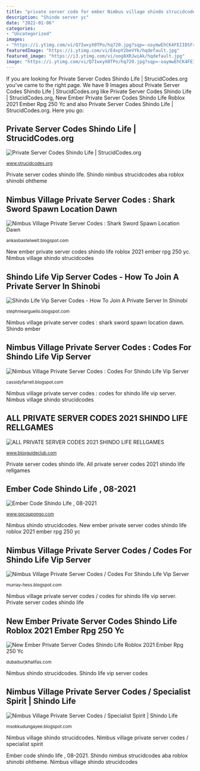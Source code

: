 ```yaml
---
title: "private server code for ember Nimbus village shindo strucidcodes"
description: "Shindo server yc"
date: "2022-01-06"
categories:
- "Uncategorized"
images:
- "https://i.ytimg.com/vi/Q7IwxyX0TPo/hq720.jpg?sqp=-oaymwEhCK4FEIIDSFryq4qpAxMIARUAAAAAGAElAADIQj0AgKJD&amp;rs=AOn4CLBE0M_k8lzvvzfLOnYprSsQZLlbDw"
featuredImage: "https://i.ytimg.com/vi/E4xpY2beVYk/hqdefault.jpg"
featured_image: "https://i3.ytimg.com/vi/oog8XRJwiAk/hqdefault.jpg"
image: "https://i.ytimg.com/vi/Q7IwxyX0TPo/hq720.jpg?sqp=-oaymwEhCK4FEIIDSFryq4qpAxMIARUAAAAAGAElAADIQj0AgKJD&amp;rs=AOn4CLBE0M_k8lzvvzfLOnYprSsQZLlbDw"
---
```


If you are looking for Private Server Codes Shindo Life | StrucidCodes.org you've came to the right page. We have 9 Images about Private Server Codes Shindo Life | StrucidCodes.org like Private Server Codes Shindo Life | StrucidCodes.org, New Ember Private Server Codes Shindo Life Roblox 2021 Ember Rpg 250 Yc and also Private Server Codes Shindo Life | StrucidCodes.org. Here you go:

## Private Server Codes Shindo Life | StrucidCodes.org

![Private Server Codes Shindo Life | StrucidCodes.org](https://i.ytimg.com/vi/3ByqKq6oZeo/maxresdefault.jpg "Codes shindo gpo servers")

<small>www.strucidcodes.org</small>

Private server codes shindo life. Shindo nimbus strucidcodes aba roblox shinobi ohtheme

## Nimbus Village Private Server Codes : Shark Sword Spawn Location Dawn

![Nimbus Village Private Server Codes : Shark Sword Spawn Location Dawn](https://external-preview.redd.it/zZFv4cHy5Xja_5RyiqlCbDpqQl5sE4QcydPOFuP4jC0.png?width=960&amp;height=496&amp;crop=smart&amp;format=pjpg&amp;auto=webp&amp;s=6effca91b78f5597003336cb58c4877274e3dcf6 "Nimbus village private server codes : codes for shindo life vip server")

<small>ankasbastelwelt.blogspot.com</small>

New ember private server codes shindo life roblox 2021 ember rpg 250 yc. Nimbus village shindo strucidcodes

## Shindo Life Vip Server Codes - How To Join A Private Server In Shinobi

![Shindo Life Vip Server Codes - How To Join A Private Server In Shinobi](https://i.ytimg.com/vi/Q7IwxyX0TPo/hq720.jpg?sqp=-oaymwEhCK4FEIIDSFryq4qpAxMIARUAAAAAGAElAADIQj0AgKJD&amp;rs=AOn4CLBE0M_k8lzvvzfLOnYprSsQZLlbDw "Shindo life vip server codes")

<small>stephniearguello.blogspot.com</small>

Nimbus village private server codes : shark sword spawn location dawn. Shindo ember

## Nimbus Village Private Server Codes : Codes For Shindo Life Vip Server

![Nimbus Village Private Server Codes : Codes For Shindo Life Vip Server](https://i.ytimg.com/vi/1zAG4ugJwLI/maxresdefault.jpg "Codes shindo gpo servers")

<small>cassidyfarrell.blogspot.com</small>

Nimbus village private server codes : codes for shindo life vip server. Nimbus village shindo strucidcodes

## ALL PRIVATE SERVER CODES 2021 SHINDO LIFE RELLGAMES

![ALL PRIVATE SERVER CODES 2021 SHINDO LIFE RELLGAMES](https://lh5.googleusercontent.com/proxy/TVnEgFG-ESWqYcpfdGA6BmxPEzTpVtjKNdJKyyKFrpzoP5LJ9ko6aS42E7M7pv9XFW0TOyuU90gK9nG2rN7BOyGQuew=w1200-h630-n-k-no-nu "Nimbus village private server codes / specialist spirit")

<small>www.bloxguideclub.com</small>

Private server codes shindo life. All private server codes 2021 shindo life rellgames

## Ember Code Shindo Life , 08-2021

![Ember Code Shindo Life , 08-2021](https://i3.ytimg.com/vi/oog8XRJwiAk/hqdefault.jpg "Ember code shindo life , 08-2021")

<small>www.gocoupongo.com</small>

Nimbus shindo strucidcodes. New ember private server codes shindo life roblox 2021 ember rpg 250 yc

## Nimbus Village Private Server Codes / Codes For Shindo Life Vip Server

![Nimbus Village Private Server Codes / Codes For Shindo Life Vip Server](https://static.planetminecraft.com/files/resource_media/screenshot/1323/2013-06-09_140450_5660540.jpg "Shindo nimbus strucidcodes aba roblox shinobi ohtheme")

<small>murray-hess.blogspot.com</small>

Nimbus village private server codes / codes for shindo life vip server. Private server codes shindo life

## New Ember Private Server Codes Shindo Life Roblox 2021 Ember Rpg 250 Yc

![New Ember Private Server Codes Shindo Life Roblox 2021 Ember Rpg 250 Yc](https://i0.wp.com/www.ohtheme.com/oh/theme/main/3207529465/dWdnY2Y6Ly9sZ3Z6dC50YmJ0eXJoZnJlcGJhZ3JhZy5wYnovaXYvVVhCY1hBVlZKMFovem5rZXJmcXJzbmh5Zy53Y3Q=/ember-village-private-server-codes-for-shindo-life.jpg?resize=650,400 "Nimbus village private server codes : codes for shindo life vip server")

<small>dubaiburjkhalifas.com</small>

Nimbus shindo strucidcodes. Shindo life vip server codes

## Nimbus Village Private Server Codes / Specialist Spirit | Shindo Life

![Nimbus Village Private Server Codes / Specialist Spirit | Shindo Life](https://i.ytimg.com/vi/E4xpY2beVYk/hqdefault.jpg "Shindo ember")

<small>msokkudungayee.blogspot.com</small>

Nimbus village shindo strucidcodes. Nimbus village private server codes / specialist spirit

Ember code shindo life , 08-2021. Shindo nimbus strucidcodes aba roblox shinobi ohtheme. Nimbus village shindo strucidcodes
